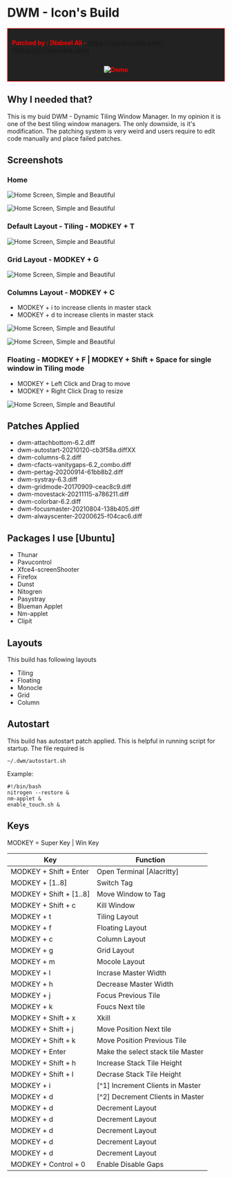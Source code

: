 # DWM - Icon's Build

<div style="background-color: #222; color: red; border: 1px solid; padding: 10px; margin-bottom: 10px; display: flex; justify-content: center; align-items: center;padding-bottom:4px;font-weight: bold; flex-direction: column;">

Patched by :  [Nabeel Ali - https://iconiccodes.com](https://iconiccodes.com)

![Demo](./screenshots/tunaktunak.gif "Demo")

</div>

## Why I needed that?
This is my buid DWM - Dynamic Tiling Window Manager. In my opinion it is one of the best tiling window managers. The only downside, is it's modification. The patching system is very weird and users require to edit code manually and place failed patches.

## Screenshots

### Home
![Home Screen, Simple and Beautiful](./screenshots/1.png "Home Screen, Simple and Beautiful")

![Home Screen, Simple and Beautiful](./screenshots/2.png "Home Screen, Simple and Beautiful")

### Default Layout - Tiling - MODKEY + T

![Home Screen, Simple and Beautiful](./screenshots/3.png "Home Screen, Simple and Beautiful")

### Grid Layout - MODKEY + G
![Home Screen, Simple and Beautiful](./screenshots/4.png "Home Screen, Simple and Beautiful")

### Columns Layout - MODKEY + C
* MODKEY + i to increase clients in master stack
* MODKEY + d to increase clients in master stack
>
![Home Screen, Simple and Beautiful](./screenshots/5.png "Home Screen, Simple and Beautiful")

![Home Screen, Simple and Beautiful](./screenshots/6.png "Home Screen, Simple and Beautiful")

### Floating - MODKEY + F | MODKEY + Shift + Space for single window in Tiling mode

* MODKEY + Left Click  and Drag to move
* MODKEY + Right Click Drag to resize

![Home Screen, Simple and Beautiful](./screenshots/7.png "Home Screen, Simple and Beautiful")



## Patches Applied
* dwm-attachbottom-6.2.diff 
* dwm-autostart-20210120-cb3f58a.diffXX
* dwm-columns-6.2.diff 
* dwm-cfacts-vanitygaps-6.2_combo.diff
* dwm-pertag-20200914-61bb8b2.diff
* dwm-systray-6.3.diff 
* dwm-gridmode-20170909-ceac8c9.diff
* dwm-movestack-20211115-a786211.diff
* dwm-colorbar-6.2.diff 
* dwm-focusmaster-20210804-138b405.diff
* dwm-alwayscenter-20200625-f04cac6.diff

## Packages I use [Ubuntu]
* Thunar
* Pavucontrol
* Xfce4-screenShooter
* Firefox
* Dunst
* Nitogren
* Pasystray
* Blueman Applet
* Nm-applet
* Clipit

## Layouts
This build has following layouts
* Tiling
* Floating
* Monocle
* Grid
* Column

## Autostart
This build has autostart patch applied. This is helpful in running script for startup. The file required is

```
~/.dwm/autostart.sh
```

Example:
```
#!/bin/bash
nitrogen --restore &
nm-applet &
enable_touch.sh &
```

## Keys
MODKEY = Super Key | Win Key


| Key  | Function  |
|---|---|
| MODKEY + Shift + Enter  | Open Terminal [Alacritty]   |
| MODKEY + [1..8]  | Switch Tag   |
| MODKEY + Shift + [1..8]  | Move Window to Tag   |
| MODKEY + Shift + c  | Kill Window   |
| MODKEY  + t  | Tiling Layout   |
| MODKEY  + f  | Floating Layout   |
| MODKEY  + c  | Column Layout   |
| MODKEY  + g  | Grid Layout   |
| MODKEY  + m  | Mocole Layout   |
| MODKEY  + l  | Incrase Master Width  |
| MODKEY  + h  | Decrease Master Width|
| MODKEY  + j  | Focus Previous Tile|
| MODKEY  + k  | Foucs Next tile|
| MODKEY  + Shift + x  | Xkill |
| MODKEY  + Shift + j  | Move Position Next tile|
| MODKEY  + Shift + k  | Move Position Previous Tile|
| MODKEY  + Enter  | Make the select stack tile Master|
| MODKEY  +  Shift +  h  | Increase Stack Tile Height|
| MODKEY  +  Shift +  l |  Decrase Stack Tile Height|
| MODKEY  + i  | [^1] Increment Clients in Master   |
| MODKEY  + d  | [^2] Decrement Clients in Master   |
| MODKEY  + d  | Decrement Layout   |
| MODKEY  + d  | Decrement Layout   |
| MODKEY  + d  | Decrement Layout   |
| MODKEY  + d  | Decrement Layout   |
| MODKEY  + d  | Decrement Layout   |
| MODKEY + Control  + 0  | Enable Disable Gaps   |
